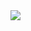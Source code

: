 <a href="https://portal.azure.com/#create/Microsoft.Template/uri/https%3A%2F%2Fraw.githubusercontent.com%2Ftadhgclifford%2FAzyraTest%2Fmaster%2FCreateStorageAcc%2FAzureDeploy.json%3Ftoken%3DAMFYIP5OZ3KT7BG3FP2FRMS7MS7G4" target="_blank">
  <img src="https://aka.ms/deploytoazurebutton"/>
</a>
